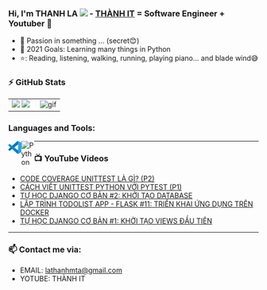 ### Hi, I'm THANH LA <img src="https://media.giphy.com/media/hvRJCLFzcasrR4ia7z/giphy.gif" width="25px"> -  [THÀNH IT][website] = Software Engineer + Youtuber 🌻  


- 🔭 Passion in something ... (secret😊)
- 💪 2021 Goals: Learning many things in Python
- ⭐: Reading, listening, walking, running, playing piano... and blade wind😅

### :zap: GitHub Stats

<table>
<tr>
  <td width="48%">
    <img src="https://github-readme-stats.vercel.app/api?username=ThanhLa1802&show_icons=true&hide=contribs,issues&hide_border=true" />
    <img src="https://github-readme-stats.vercel.app/api/top-langs/?username=ThanhLa1802&layout=compact&show_icons=true&hide_border=true" />
  </td>
  <td width="52%"><img alt="gif" align="right" src=".github/assets/coding-freak.gif"/></td>
</tr>
<table>

### Languages and Tools:
<img align="left" alt="Visual Studio Code" width="26px" src="https://raw.githubusercontent.com/github/explore/80688e429a7d4ef2fca1e82350fe8e3517d3494d/topics/visual-studio-code/visual-studio-code.png" />
<img align="left" alt="Python" width="26px" src="https://upload.wikimedia.org/wikipedia/commons/thumb/0/0a/Python.svg/1200px-Python.svg.png" /> 

---

### 📺 YouTube Videos

<!-- YOUTUBE:START -->
- [CODE COVERAGE UNITTEST LÀ GÌ? &lpar;P2&rpar;](https://www.youtube.com/watch?v=ZQYLL3QHmS0)
- [CÁCH VIẾT UNITTEST PYTHON VỚI PYTEST &lpar;P1&rpar;](https://www.youtube.com/watch?v=PLIs6L8F_tw)
- [TỰ HỌC DJANGO CƠ BẢN #2: KHỞI TẠO DATABASE](https://www.youtube.com/watch?v=GOuK9G3zsU0)
- [LẬP TRÌNH TODOLIST APP - FLASK #11: TRIỂN KHAI ỨNG DỤNG TRÊN DOCKER](https://www.youtube.com/watch?v=SB8rR3qXs7w)
- [TỰ HỌC DJANGO CƠ BẢN #1: KHỞI TẠO VIEWS ĐẦU TIÊN](https://www.youtube.com/watch?v=q6wpserIMQ8)
<!-- YOUTUBE:END -->

---

### 📫 Contact me via:
- EMAIL: lathanhmta@gmail.com
- YOTUBE: THÀNH IT

[website]: https://www.youtube.com/channel/UC9L5_YMFz8JfBeQtUic8-3A

